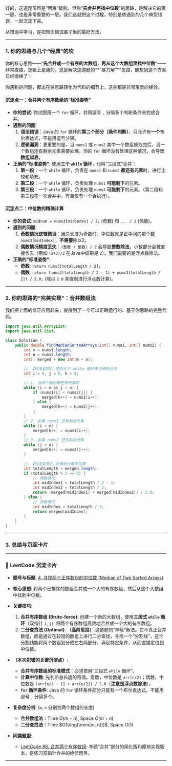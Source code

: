 好的，这道题虽然是“困难”级别，但你“**先合并再找中位数**”的思路，是解决它的第一层、也是非常重要的一层。我们这就把这个过程，特别是你遇到的几个典型错误，一起沉淀下来。

从错误中学习，是把知识刻进脑子里的最好方法。

-----

### **1. 你的思路与几个“经典”的坎**

你的核心思路——“**先合并成一个有序的大数组，再从这个大数组里找中位数**”——非常直接，逻辑上是通的。这是解决这道题的\*\*“暴力解”\*\*思路，能想到这个方案已经很棒了！

你遇到的问题，都出在将思路转化为代码的细节上，这些都是非常宝贵的经验。

#### **沉淀点一：合并两个有序数组的“标准姿势”**

  * **你的尝试**: 你试图用一个 `for` 循环，并用逗号 `,` 分隔多个判断条件来完成合并。
  * **遇到的问题**:
    1.  **语法错误**：Java 的 `for` 循环的**第二个部分（条件判断）**，只允许有**一个**布尔表达式，不能用逗号分隔。
    2.  **逻辑漏洞**：更重要的是，当 `nums1` 或 `nums2` 其中一个数组被取完后，另一个数组还有剩余元素需要处理，你的 `for` 循环没有处理这种情况，会导致**数组越界**。
  * **正确的“标准姿势”**: 使用**三个 `while` 循环**，也叫“三段式”合并：
    1.  **第一段**：一个 `while` 循环，负责在 `nums1` 和 `nums2` **都还有元素**时，进行比较和填充。
    2.  **第二段**：一个 `while` 循环，负责处理 `nums1` **可能剩下**的元素。
    3.  **第三段**：一个 `while` 循环，负责处理 `nums2` **可能剩下**的元素。（第二段和第三段在一次合并中，有且仅有一个会执行）。

#### **沉淀点二：中位数的精确计算**

  * **你的尝试**: `midnum = nums3[midindex] / 2;` (奇数) 和 `... / 2` (偶数)。
  * **遇到的问题**:
    1.  **奇数情况逻辑错误**：当总长度为奇数时，中位数就是正中间的那个数 `nums3[midIndex]`，**不需要**除以2。
    2.  **偶数情况精度丢失**：`(整数 + 整数) / 2` 会导致**整数除法**，小数部分会被直接舍去（例如 `(2+3)/2` 在Java中结果是 `2`）。我们需要的是浮点数除法。
  * **正确的“标准姿势”**:
      * **奇数**: `return nums3[totalLength / 2];`
      * **偶数**: `return (nums3[totalLength / 2 - 1] + nums3[totalLength / 2]) / 2.0;` (除以 `2.0` 来强制进行浮点数计算)。

-----

### **2. 你的思路的“完美实现”：合并数组法**

我们把上面的修正应用起来，就得到了一个可以正确运行的、基于你思路的完整代码。

```java
import java.util.ArrayList;
import java.util.List;

class Solution {
    public double findMedianSortedArrays(int[] nums1, int[] nums2) {
        int m = nums1.length;
        int n = nums2.length;
        int[] merged = new int[m + n];

        // 【标准姿势】：使用三个 while 循环来正确地合并
        int i = 0, j = 0, k = 0;

        // 1. 当两个数组都还有元素时
        while (i < m && j < n) {
            if (nums1[i] < nums2[j]) {
                merged[k++] = nums1[i++];
            } else {
                merged[k++] = nums2[j++];
            }
        }
        // 2. 如果 nums1 还有剩余元素
        while (i < m) {
            merged[k++] = nums1[i++];
        }
        // 3. 如果 nums2 还有剩余元素
        while (j < n) {
            merged[k++] = nums2[j++];
        }

        // 【标准姿势】：正确地计算中位数
        int totalLength = merged.length;
        if (totalLength % 2 == 0) {
            // 偶数情况
            int midIndex1 = totalLength / 2 - 1;
            int midIndex2 = totalLength / 2;
            return (merged[midIndex1] + merged[midIndex2]) / 2.0;
        } else {
            // 奇数情况
            int midIndex = totalLength / 2;
            return merged[midIndex];
        }
    }
}
```

-----

### **3. 总结与沉淀卡片**

-----

### 📝 LeetCode 沉淀卡片

  - **题号与标题**: [4. 寻找两个正序数组的中位数 (Median of Two Sorted Arrays)](https://leetcode.cn/problems/median-of-two-sorted-arrays/)

  - **核心思想**: 将两个已排序的数组合并成一个大的有序数组，然后从这个大数组中找到中位数。

  - **关键技巧**:

    1.  **合并有序数组 (Brute-force)**: 创建一个新的大数组，使用**三段式 `while` 循环**（双指针 `i`, `j`）将两个有序数组高效地合并成一个大的有序数组。
    2.  **二分查找法 (Optimal)**: **（高阶思路）** 这道题的“神级”解法。它不真正合并数组，而是通过在较短的数组上进行二分查找，寻找一个“分割线”，这个分割线能将两个数组划分成左右两部分，满足特定条件，从而直接定位到中位数。

  - **（本次犯错的关键沉淀点）**:

      * **合并有序数组的标准模式**：必须使用“三段式 `while` 循环”。
      * **计算中位数**: 先判断总长度的奇偶。奇数，中位数是 `arr[n/2]`；偶数，中位数是 `(arr[n/2 - 1] + arr[n/2]) / 2.0`（**注意是浮点数除法**）。
      * **`for` 循环条件**: Java 的 `for` 循环条件部分只能有一个布尔表达式，不能用逗号 `,` 分隔多个。

  - **复杂度分析**: (`m`, `n` 分别为两个数组的长度)

      - **合并数组法**：Time $O(m+n)$, Space $O(m+n)$
      - **二分查找法**：Time $O(\\log(\\min(m, n)))$, Space $O(1)$

  - **同类题型**:

      - [LeetCode 88. 合并两个有序数组](https://leetcode.cn/problems/merge-sorted-array/): 本题“合并”部分的简化版和原地实现版本，是练习双指针合并的绝佳题目。

-----

